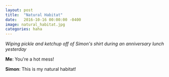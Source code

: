 ```yaml
---
layout: post
title:  "Natural Habitat"
date:   2016-10-16 00:00:00 -0400
image: natural_habitat.jpg
categories: haha
---
```


*Wiping pickle and ketchup off of Simon's shirt during an anniversary lunch yesterday*

**Me**: You're a hot mess!

**Simon**: This is my natural habitat!
